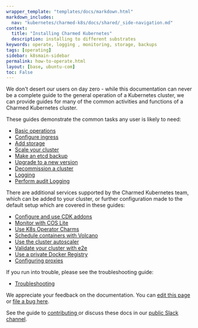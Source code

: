 ```yaml
---
wrapper_template: "templates/docs/markdown.html"
markdown_includes:
  nav: "kubernetes/charmed-k8s/docs/shared/_side-navigation.md"
context:
  title: "Installing Charmed Kubernetes"
  description: installing to different substrates
keywords: operate, logging , monitoring, storage, backups
tags: [operating]
sidebar: k8smain-sidebar
permalink: how-to-operate.html
layout: [base, ubuntu-com]
toc: False
---
```


We don't desert our users on day zero - while this documentation can never be a
complete guide to the general operation of a Kubernetes cluster, we can provide
guides for many of the common activities and functions of a Charmed Kubernetes
cluster.

These guides demonstrate the common tasks any user is likely to need:

- [Basic operations](/kubernetes/charmed-k8s/docs/operations)
- [Configure ingress](/kubernetes/charmed-k8s/docs/ingress)
- [Add storage](/kubernetes/charmed-k8s/docs/storage)
- [Scale your cluster](/kubernetes/charmed-k8s/docs/scaling)
- [Make an etcd backup](/kubernetes/charmed-k8s/docs/backups)
- [Upgrade to a new version](/kubernetes/charmed-k8s/docs/upgrading)
- [Decommission a cluster](/kubernetes/charmed-k8s/docs/decommissioning)
- [Logging](/kubernetes/charmed-k8s/docs/logging)
- [Perform audit Logging](/kubernetes/charmed-k8s/docs/audit-logging)

There are additional services supported by the Charmed Kubernetes team, which
can be added to your cluster, or further configuration made to the default
setup which are covered in these guides:

- [Configure and use CDK addons](/kubernetes/charmed-k8s/docs/cdk-addons)
- [Monitor with COS Lite](/kubernetes/charmed-k8s/docs/how-to-cos-lite)
- [Use K8s Operator Charms](/kubernetes/charmed-k8s/docs/operator-charms)
- [Schedule containers with Volcano](/kubernetes/charmed-k8s/docs/volcano)
- [Use the cluster autoscaler](/kubernetes/charmed-k8s/docs/autoscaler)
- [Validate your cluster with e2e](/kubernetes/charmed-k8s/docs/validation)
- [Use a private Docker Registry](/kubernetes/charmed-k8s/docs/docker-registry)
- [Configuring proxies](/kubernetes/charmed-k8s/docs/proxies)


If you run into trouble, please see the troubleshooting guide:

- [Troubleshooting](/kubernetes/charmed-k8s/docs/troubleshooting)

<!-- FEEDBACK -->
<div class="p-notification--information">
  <div class="p-notification__content">
    <p class="p-notification__message">We appreciate your feedback on the documentation. You can
    <a href="https://github.com/charmed-kubernetes/kubernetes-docs/edit/main/pages/k8s/how-to-operate.md" >edit this page</a>
    or
    <a href="https://github.com/charmed-kubernetes/kubernetes-docs/issues/new">file a bug here</a>.</p>
    <p>See the guide to <a href="/kubernetes/charmed-k8s/docs/how-to-contribute"> contributing </a> or discuss these docs in our <a href="https://kubernetes.slack.com/archives/CG1V2CAMB"> public Slack channel</a>.</p>
  </div>
</div>
